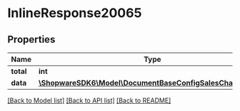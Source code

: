 # InlineResponse20065

## Properties
Name | Type | Description | Notes
------------ | ------------- | ------------- | -------------
**total** | **int** |  | [optional] 
**data** | [**\ShopwareSDK6\Model\DocumentBaseConfigSalesChannelFlat[]**](DocumentBaseConfigSalesChannelFlat.md) |  | [optional] 

[[Back to Model list]](../../README.md#documentation-for-models) [[Back to API list]](../../README.md#documentation-for-api-endpoints) [[Back to README]](../../README.md)

